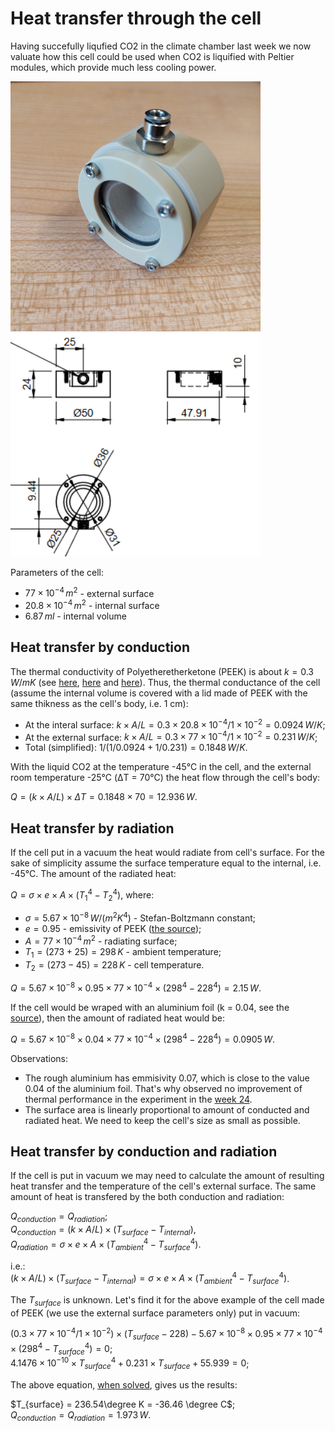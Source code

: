 # Heat transfer through the cell

Having succefully liqufied CO2 in the climate chamber last week we now valuate how this cell could be used when CO2 is liquified with Peltier modules, which provide much less cooling power.

<img alt="The photo of the cell made of PEEK at UNIBO" src="/img/20240919_143224.jpg" width=400px>

<img alt="The dwawing of the cell made of PEEK at UNIBO" src="/img/2024-09-30 - Drawing of the cell.png" width=400px>

Parameters of the cell:
* $`77 \times 10^{-4} \, m^2`$ - external surface
* $`20.8 \times 10^{-4} \, m^2`$ - internal surface
* $`6.87 \, ml`$ - internal volume

## Heat transfer by conduction

The thermal conductivity of Polyetheretherketone (PEEK) is about $`k = 0.3 \, W/mK`$ (see [here](https://thermtest.com/application/thermal-conductivity-of-peek), [here](https://www.hpp-performance.com/fileadmin/user_upload/user_upload/fluteck_K_300-FLS_v15.03_datenblatt_PEEK.pdf) and [here](https://www.directplastics.co.uk/pdf/datasheets/PEEK%20Data%20Sheet.pdf)). Thus, the thermal conductance of the cell (assume the internal volume is covered with a lid made of PEEK with the same thikness as the cell's body, i.e. 1 cm): 
* At the interal surface: $`k\times A/L = 0.3 \times 20.8 \times 10^{-4}/1 \times 10^{-2} = 0.0924 \, W/K`$;
* At the external surface: $`k\times A/L = 0.3 \times 77 \times 10^{-4}/1 \times 10^{-2} = 0.231 \, W/K`$;
* Total (simplified): $`1/(1/0.0924 + 1/0.231) = 0.1848\, W/K`$.

With the liquid CO2 at the temperature -45&deg;C in the cell, and the external room temperature -25&deg;C (&#916;T = 70&deg;C) the heat flow through the cell's body:

$`Q = (k \times A / L) \times \Delta T = 0.1848 \times 70 = 12.936\, W`$.

## Heat transfer by radiation

If the cell put in a vacuum the heat would radiate from cell's surface. For the sake of simplicity assume the surface temperature equal to the internal, i.e. -45&deg;C. The amount of the radiated heat:

$`Q = \sigma \times e \times A \times (T_1^4 - T_2^4)`$, where:
* $`\sigma = 5.67 \times 10^{-8} \, W/(m^2 K^4)`$ - Stefan-Boltzmann constant;
* $`e = 0.95`$ - emissivity of PEEK ([the source](https://repositories.lib.utexas.edu/server/api/core/bitstreams/4e1e9d12-d3e4-4226-afe1-46baf0e80249/content));
* $`A = 77 \times 10^{-4} \, m^2`$ - radiating surface;
* $`T_1 = (273 + 25) = 298 \, K`$ - ambient temperature;
* $`T_2 = (273 - 45) = 228\, K`$ - cell temperature.

$`Q = 5.67 \times 10^{-8} \times 0.95 \times 77 \times 10^{-4} \times (298^4 - 228^4) = 2.15 \, W`$.

If the cell would be wraped with an aluminium foil (k = 0.04, see the [source](https://www.engineeringtoolbox.com/emissivity-coefficients-d_447.html)), then the amount of radiated heat would be:

$`Q = 5.67 \times 10^{-8} \times 0.04 \times 77 \times 10^{-4} \times (298^4 - 228^4) = 0.0905 \, W`$.

Observations:
* The rough aluminium has emmisivity 0.07, which is close to the value 0.04 of the aluminium foil. That's why observed no improvement of thermal performance in the experiment in the [week 24](</journal/week 24.md>).
* The surface area is linearly proportional to amount of conducted and radiated heat. We need to keep the cell's size as small as possible.

## Heat transfer by conduction and radiation
If the cell is put in vacuum we may need to calculate the amount of resulting heat transfer and the temperature of the cell's external surface. The same amount of heat is transfered by the both conduction and radiation:

$`Q_{conduction} = Q_{radiation}`$;  
$`Q_{conduction} = (k \times A / L) \times (T_{surface} - T_{internal})`$,  
$`Q_{radiation} = \sigma \times e \times A \times (T_{ambient}^4 - T_{surface}^4)`$. 

i.e.:  
$`(k \times A / L) \times (T_{surface} - T_{internal}) = \sigma \times e \times A \times (T_{ambient}^4 - T_{surface}^4)`$. 

The $`T_{surface}`$ is unknown. Let's find it for the above example of the cell made of PEEK (we use the external surface parameters only) put in vacuum:

$`(0.3 \times 77 \times 10^{-4} / 1 \times 10^{-2}) \times (T_{surface} - 228) - 5.67 \times 10^{-8} \times 0.95 \times 77 \times 10^{-4} \times (298^4 - T_{surface}^4) = 0`$;  
$`4.1476 \times 10^{-10} \times T_{surface}^4 + 0.231 \times T_{surface} + 55.939 = 0`$;

The above equation, [when solved](https://planetcalc.ru/7715/), gives us the results:

$`T_{surface} = 236.54\degree K = -36.46 \degree C`$;  
$`Q_{conduction} = Q_{radiation} = 1.973 \, W`$.
